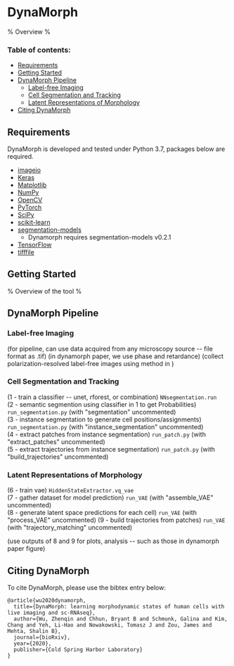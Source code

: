 ﻿# DynaMorph

% Overview %

### Table of contents:

- [Requirements](#requirements)
- [Getting Started](#getting-started)
- [DynaMorph Pipeline](#dynamorph-pipeline)
  - [Label-free Imaging](#label-free-imaging)
  - [Cell Segmentation and Tracking](#cell-segmentation-and-tracking)
  - [Latent Representations of Morphology](#latent-representations-of-morphology)
- [Citing DynaMorph](#citing-dynamorph)

## Requirements

DynaMorph is developed and tested under Python 3.7, packages below are required.

- [imageio](https://imageio.github.io/)
- [Keras](https://keras.io/)
- [Matplotlib](https://matplotlib.org/)
- [NumPy](https://numpy.org/)
- [OpenCV](https://opencv.org/about/)
- [PyTorch](https://pytorch.org/)
- [SciPy](https://www.scipy.org/)
- [scikit-learn](https://scikit-learn.org/)
- [segmentation-models](https://github.com/qubvel/segmentation_models)
  - Dynamorph requires segmentation-models v0.2.1
- [TensorFlow](https://www.tensorflow.org/)
- [tifffile](https://pypi.org/project/tifffile/)

## Getting Started

% Overview of the tool %

## DynaMorph Pipeline

### Label-free Imaging
(for pipeline, can use data acquired from any microscopy source -- file format as .tif)
(in dynamorph paper, we use phase and retardance)
(collect polarization-resolved label-free images using method in <reference to virtual staining paper> )

### Cell Segmentation and Tracking

(1 - train a classifier -- unet, rforest, or combination) `NNsegmentation.run`  
(2 - semantic segmention using classifier in 1 to get Probabilities) `run_segmentation.py` (with "segmentation" uncommented)  
(3 - instance segmentation to generate cell positions/assignments) `run_segmentation.py` (with "instance_segmentation" uncommented)  
(4 - extract patches from instance segmentation) `run_patch.py` (with "extract_patches" uncommented)  
(5 - extract trajectories from instance segmentation) `run_patch.py` (with "build_trajectories" uncommented)

### Latent Representations of Morphology

(6 - train vae) `HiddenStateExtractor.vq_vae`  
(7 - gather dataset for model prediction) `run_VAE` (with "assemble_VAE" uncommented)  
(8 - generate latent space predictions for each cell) `run_VAE` (with "process_VAE" uncommented)
(9 - build trajectories from patches) `run_VAE` (with "trajectory_matching" uncommented)

(use outputs of 8 and 9 for plots, analysis -- such as those in dynamorph paper figure<letter>)

## Citing DynaMorph

To cite DynaMorph, please use the bibtex entry below:

```
@article{wu2020dynamorph,
  title={DynaMorph: learning morphodynamic states of human cells with live imaging and sc-RNAseq},
  author={Wu, Zhenqin and Chhun, Bryant B and Schmunk, Galina and Kim, Chang and Yeh, Li-Hao and Nowakowski, Tomasz J and Zou, James and Mehta, Shalin B},
  journal={bioRxiv},
  year={2020},
  publisher={Cold Spring Harbor Laboratory}
}
```
